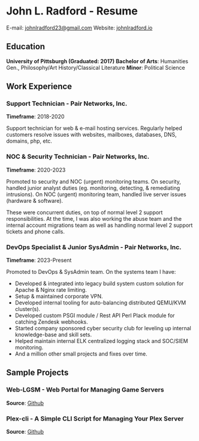 # John L. Radford - Resume

E-mail: [johnlradford23@gmail.com](mailto:johnlradford23@gmail.com)
Website: [johnlradford.io](https://johnlradford.io)

## Education

**University of Pittsburgh (Graduated: 2017)**
**Bachelor of Arts**: Humanities Gen., Philosophy/Art History/Classical Literature
**Minor**: Political Science

## Work Experience

### Support Technician -  Pair Networks, Inc.

**Timeframe**: 2018-2020

Support technician for web & e-mail hosting services. Regularly helped
customers resolve issues with websites, mailboxes, databases, DNS, domains,
php, etc.

### NOC & Security Technician - Pair Networks, Inc.

**Timeframe**: 2020-2023

Promoted to security and NOC (urgent) monitoring teams. On security, handled
junior analyst duties (eg. monitoring, detecting, & remediating intrusions). On
NOC (urgent) monitoring team, handled live server issues (hardware & software).

These were concurrent duties, on top of normal level 2 support
responsibilities. At the time, I was also working the abuse team and the
internal account migrations team as well as handling normal level 2 support
tickets and phone calls.

### DevOps Specialist & Junior SysAdmin - Pair Networks, Inc.

**Timeframe**: 2023-Present

Promoted to DevOps & SysAdmin team. On the systems team I have:

* Developed & integrated into legacy build system custom solution for Apache & Nginx rate limiting.
* Setup & maintained corporate VPN.
* Developed internal tooling for auto-balancing distributed QEMU/KVM cluster(s).
* Developed custom PSGI module / Rest API Perl Plack module for catching Zendesk webhooks.
* Started company sponsored cyber security club for leveling up internal knowledge-base and skill sets.
* Helped maintain internal ELK centralized logging stack and SOC/SIEM monitoring.
* And a million other small projects and fixes over time.

## Sample Projects

### Web-LGSM - Web Portal for Managing Game Servers

**Source**: [Github](https://github.com/BlueSquare23/web-lgsm )

### Plex-cli - A Simple CLI Script for Managing Your Plex Server

**Source**: [Github](https://github.com/BlueSquare23/plex-cli)


